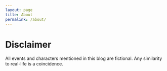 ```yaml
---
layout: page
title: About
permalink: /about/
---
```


# Disclaimer
All events and characters mentioned in this blog are fictional. Any similarity to real-life is a coincidence.